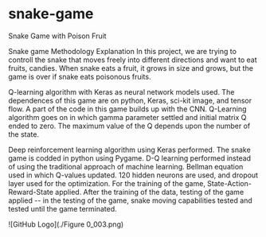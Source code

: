 # snake-game
Snake Game with Poison Fruit

Snake game Methodology Explanation 
In this project, we are trying to controll the snake that moves freely into different directions and want to eat fruits, candies. When snake eats a fruit, it grows in size and grows, but the game is over if snake eats poisonous fruits.  

Q-learning algorithm with Keras as neural network models used. 
The dependences of this game are on python, Keras, sci-kit image, and tensor flow. A part of the code in this game builds up with the CNN. Q-Learning algorithm goes on in which gamma parameter settled and initial matrix Q ended to zero. The maximum value of the Q depends upon the number of the state.

Deep reinforcement learning algorithm using Keras performed. 
The snake game is codded in python using Pygame. D-Q learning performed instead of using the traditional approach of machine learning. Bellman equation used in which Q-values updated. 120 hidden neurons are used, and dropout layer used for the optimization. 
For the training of the game, State-Action-Reward-State applied. After the training of the data, testing of the game applied -- in the testing of the game, snake moving capabilities tested and tested until the game terminated.  

![GitHub Logo](./Figure 0_003.png)


